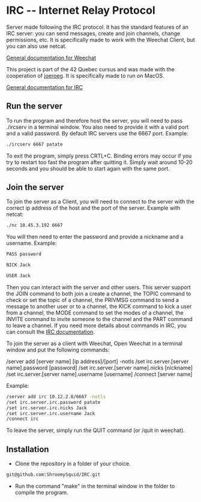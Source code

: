 # IRC -- Internet Relay Protocol

Server made following the IRC protocol. It has the standard features of an IRC server: you can send messages, create and join channels, change permissions, etc.
It is specifically made to work with the Weechat Client, but you can also use netcat.

[General documentation for Weechat](https://weechat.org/doc/)

This project is part of the 42 Quebec cursus and was made with the cooperation of [joeroeg](https://github.com/joeroeg). It is specifically made to run on MacOS.

[General documentation for IRC](https://modern.ircdocs.horse/)

## Run the server

To run the program and therefore host the server, you will need to pass ./ircserv in a terminal window. 
You also need to provide it with a valid port and a valid password. By default IRC servers use the 6667 port.
Example:
```bash
./ircserv 6667 patate
```
To exit the program, simply press CRTL+C. Binding errors may occur if you try to restart too fast the program after quitting it. Simply wait around 10-20 seconds and
you should be able to start again with the same port.

## Join the server

To join the server as a Client, you will need to connect to the server with the correct ip address of the host and the port of the server. 
Example with netcat:
```bash
./nc 10.45.3.192 6667
```

You will then need to enter the password and provide a nickname and a username.
Example:
```bash
PASS password
```
```bash
NICK Jack
```
```bash
USER Jack
```

Then you can interact with the server and other users. This server support the JOIN command to both join a create a channel, the TOPIC command to check or
set the topic of a channel, the PRIVMSG command to send a message to another user or to a channel, the KICK command to kick a user from a channel,
the MODE command to set the modes of a channel, the INVITE command to invite someone to the channel and the PART command to leave a channel.
If you need more details about commands in IRC, you can consult the [IRC documentation](https://modern.ircdocs.horse/).

To join the server as a client with Weechat, Open Weechat in a terminal window and put the following commands:

/server add [server name] [ip address]/[port] -notls
/set irc.server.[server name].password [password]
/set irc.server.[server name].nicks [nickname]
/set irc.server.[server name].username [username]
/connect [server name]

Example:
```bash
/server add irc 10.12.2.8/6667 -notls
/set irc.server.irc.password patate
/set irc.server.irc.nicks Jack
/set irc.server.irc.username Jack
/connect irc
```

To leave the server, simply run the QUIT command (or /quit in weechat).

## Installation

- Clone the repository in a folder of your choice.

```bash
git@github.com:ShroomySquid/IRC.git
```

- Run the command "make" in the terminal window in the folder to compile the program.
